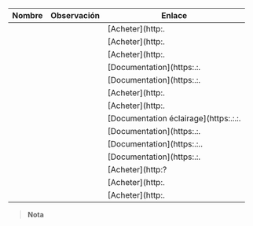 | Nombre                     | Observación                | Enlace                     |
|-------------------------|-------------------------|--------------------------|
|      |                         | [Acheter](http:.            |
|      |                         | [Acheter](http:.                 |
|      |                         | [Acheter](http:.                     |
|      |                         | [Documentation](https:.:.          |
|         |    | [Documentation](https:.:.    |
|     |                         | [Acheter](http:.    |
|  |                         | [Acheter](http:.          |
|    |                         | [Documentation éclairage](https:.:.:.    |
|         |                         | [Documentation](https:.:. |
|      |                         | [Documentation](https:.:..             |
|      |                         | [Documentation](https:.:.            |
|    |  | [Acheter](http:?   |
|        |                         | [Acheter](http:.     |
|        |                         | [Acheter](http:.         |



> **Nota**
>
> 
> 
> 
